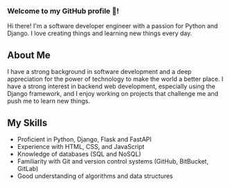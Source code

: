 <!--### Hi there 👋-->

<!--
**kanguarrovi/kanguarrovi** is a ✨ _special_ ✨ repository because its `README.md` (this file) appears on your GitHub profile.

Here are some ideas to get you started:

- 🔭 I’m currently working on ...
- 🌱 I’m currently learning ...
- 👯 I’m looking to collaborate on ...
- 🤔 I’m looking for help with ...
- 💬 Ask me about ...
- 📫 How to reach me: ...
- 😄 Pronouns: ...
- ⚡ Fun fact: ...
-->

### Welcome to my GitHub profile 👋!

Hi there! I'm a software developer engineer with a passion for Python and Django. I love creating things and learning new things every day.

## About Me

I have a strong background in software development and a deep appreciation for the power of technology to make the world a better place. I have a strong interest in backend web development, especially using the Django framework, and I enjoy working on projects that challenge me and push me to learn new things.

## My Skills

+ Proficient in Python, Django, Flask and FastAPI
+ Experience with HTML, CSS, and JavaScript
+ Knowledge of databases (SQL and NoSQL)
+ Familiarity with Git and version control systems (GitHub, BitBucket, GitLab)
+ Good understanding of algorithms and data structures
